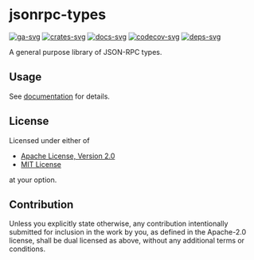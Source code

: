 # jsonrpc-types

[![ga-svg]][ga-url]
[![crates-svg]][crates-url]
[![docs-svg]][docs-url]
[![codecov-svg]][codecov-url]
[![deps-svg]][deps-url]

[ga-svg]: https://github.com/koushiro/jsonrpc-types/workflows/build/badge.svg
[ga-url]: https://github.com/koushiro/jsonrpc-types/actions
[crates-svg]: https://img.shields.io/crates/v/jsonrpc-types
[crates-url]: https://crates.io/crates/jsonrpc-types
[docs-svg]: https://docs.rs/jsonrpc-types/badge.svg
[docs-url]: https://docs.rs/jsonrpc-types
[codecov-svg]: https://img.shields.io/codecov/c/github/koushiro/jsonrpc-types
[codecov-url]: https://codecov.io/gh/koushiro/jsonrpc-types
[deps-svg]: https://deps.rs/repo/github/koushiro/jsonrpc-types/status.svg
[deps-url]: https://deps.rs/repo/github/koushiro/jsonrpc-types

A general purpose library of JSON-RPC types.

## Usage

See [documentation](https://docs.rs/jsonrpc-types) for details.

## License

Licensed under either of

- [Apache License, Version 2.0](LICENSE-APACHE)
- [MIT License](LICENSE-MIT)

at your option.

## Contribution

Unless you explicitly state otherwise, any contribution intentionally submitted
for inclusion in the work by you, as defined in the Apache-2.0 license, shall be
dual licensed as above, without any additional terms or conditions.
